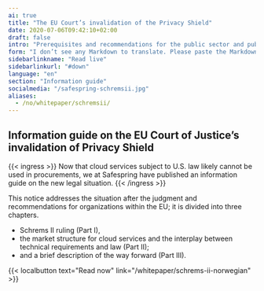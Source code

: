 ```yaml
---
ai: true
title: "The EU Court’s invalidation of the Privacy Shield"
date: 2020-07-06T09:42:10+02:00
draft: false
intro: "Prerequisites and recommendations for the public sector and public-sector suppliers."
form: "I don’t see any Markdown to translate. Please paste the Markdown you want translated to English, and I’ll preserve the structure, code blocks, and link targets."
sidebarlinkname: "Read live"
sidebarlinkurl: "#down"
language: "en"
section: "Information guide"
socialmedia: "/safespring-schremsii.jpg"
aliases:
  - /no/whitepaper/schremsii/
---
```

## Information guide on the EU Court of Justice’s invalidation of Privacy Shield

{{< ingress >}}
Now that cloud services subject to U.S. law likely cannot be used in procurements, we at Safespring have published an information guide on the new legal situation.
{{< /ingress >}}

This notice addresses the situation after the judgment and recommendations for organizations within the EU; it is divided into three chapters. <span id="down"></span>

- Schrems II ruling (Part I),
- the market structure for cloud services and the interplay between technical requirements and law (Part II);
- and a brief description of the way forward (Part III).

{{< localbutton text="Read now" link="/whitepaper/schrems-ii-norwegian" >}}